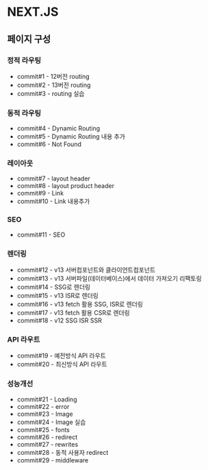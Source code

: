 # NEXT.JS
## 페이지 구성
### 정적 라우팅
- commit#1 - 12버전 routing
- commit#2 - 13버전 routing
- commit#3 - routing 실습
### 동적 라우팅
- commit#4 - Dynamic Routing
- commit#5 - Dynamic Routing 내용 추가
- commit#6 - Not Found
### 레이아웃
- commit#7 - layout header
- commit#8 - layout product header
- commit#9 - Link
- commit#10 - Link 내용추가
### SEO
- commit#11 - SEO
### 렌더링
- commit#12 - v13 서버컴포넌트와 클라이언트컴포넌트
- commit#13 - v13 서버파일(데이터베이스)에서 데이터 가져오기 리팩토링
- commit#14 - SSG로 렌더링
- commit#15 - v13 ISR로 렌더링
- commit#16 - v13 fetch 활용 SSG, ISR로 렌더링
- commit#17 - v13 fetch 활용 CSR로 렌더링
- commit#18 - v12 SSG ISR SSR
### API 라우트
- commit#19 - 예전방식 API 라우트
- commit#20 - 최신방식 API 라우트
### 성능개선
- commit#21 - Loading
- commit#22 - error
- commit#23 - Image
- commit#24 - Image 실습
- commit#25 - fonts
- commit#26 - redirect
- commit#27 - rewrites
- commit#28 - 동적 사용자 redirect
- commit#29 - middleware